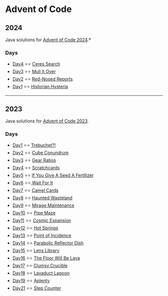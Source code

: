 # Advent of Code

## 2024

Java solutions for [Advent of Code 2024](https://adventofcode.com/2024).º

### Days
- [Day4](https://github.com/jpl25658/advent-of-code/blob/main/src/main/java/org/jpl/advent/year24/days/Day4.java) ⭐⭐ [Ceres Search](https://adventofcode.com/2024/day/4)
- [Day3](https://github.com/jpl25658/advent-of-code/blob/main/src/main/java/org/jpl/advent/year24/days/Day3.java) ⭐⭐ [Mull It Over](https://adventofcode.com/2024/day/3)
- [Day2](https://github.com/jpl25658/advent-of-code/blob/main/src/main/java/org/jpl/advent/year24/days/Day2.java) ⭐⭐ [Red-Nosed Reports](https://adventofcode.com/2024/day/2)
- [Day1](https://github.com/jpl25658/advent-of-code/blob/main/src/main/java/org/jpl/advent/year24/days/Day1.java) ⭐⭐ [Historian Hysteria](https://adventofcode.com/2024/day/1)

---

## 2023

Java solutions for [Advent of Code 2023](https://adventofcode.com/2023).

### Days

- [Day1](https://github.com/jpl25658/advent-of-code/blob/main/src/main/java/org/jpl/advent/year23/days/Day1.java) ⭐⭐ [Trebuchet?!](https://adventofcode.com/2023/day/1)
- [Day2](https://github.com/jpl25658/advent-of-code/blob/main/src/main/java/org/jpl/advent/year23/days/Day2.java) ⭐⭐ [Cube Conundrum](https://adventofcode.com/2023/day/2)
- [Day3](https://github.com/jpl25658/advent-of-code/blob/main/src/main/java/org/jpl/advent/year23/days/Day3.java) ⭐⭐ [Gear Ratios](https://adventofcode.com/2023/day/3)
- [Day4](https://github.com/jpl25658/advent-of-code/blob/main/src/main/java/org/jpl/advent/year23/days/Day4.java) ⭐⭐ [Scratchcards](https://adventofcode.com/2023/day/4)
- [Day5](https://github.com/jpl25658/advent-of-code/blob/main/src/main/java/org/jpl/advent/year23/days/Day5.java) ⭐⭐ [If You Give A Seed A Fertilizer](https://adventofcode.com/2023/day/15)
- [Day6](https://github.com/jpl25658/advent-of-code/blob/main/src/main/java/org/jpl/advent/year23/days/Day6.java) ⭐⭐[ Wait For It](https://adventofcode.com/2023/day/6)
- [Day7](https://github.com/jpl25658/advent-of-code/blob/main/src/main/java/org/jpl/advent/year23/days/Day7.java) ⭐⭐ [Camel Cards](https://adventofcode.com/2023/day/7)
- [Day8](https://github.com/jpl25658/advent-of-code/blob/main/src/main/java/org/jpl/advent/year23/days/Day8.java) ⭐⭐ [Haunted Wasteland](https://adventofcode.com/2023/day/8)
- [Day9](https://github.com/jpl25658/advent-of-code/blob/main/src/main/java/org/jpl/advent/year23/days/Day9.java) ⭐⭐ [Mirage Maintenance](https://adventofcode.com/2023/day/9)
- [Day10](https://github.com/jpl25658/advent-of-code/blob/main/src/main/java/org/jpl/advent/year23/days/Day10.java) ⭐⭐ [Pipe Maze](https://adventofcode.com/2023/day/10)
- [Day11](https://github.com/jpl25658/advent-of-code/blob/main/src/main/java/org/jpl/advent/year23/days/Day11.java) ⭐⭐ [Cosmic Expansion](https://adventofcode.com/2023/day/11)
- [Day12](https://github.com/jpl25658/advent-of-code/blob/main/src/main/java/org/jpl/advent/year23/days/Day12.java) ⭐⭐ [Hot Springs](https://adventofcode.com/2023/day/12)
- [Day13](https://github.com/jpl25658/advent-of-code/blob/main/src/main/java/org/jpl/advent/year23/days/Day13.java) ⭐⭐ [Point of Incidence](https://adventofcode.com/2023/day/13)
- [Day14](https://github.com/jpl25658/advent-of-code/blob/main/src/main/java/org/jpl/advent/year23/days/Day14.java) ⭐⭐ [Parabolic 
  Reflector Dish](https://adventofcode.com/2023/day/14)
- [Day15](https://github.com/jpl25658/advent-of-code/blob/main/src/main/java/org/jpl/advent/year23/days/Day15.java) ⭐⭐ [Lens Library](https://adventofcode.com/2023/day/15)
- [Day16](https://github.com/jpl25658/advent-of-code/blob/main/src/main/java/org/jpl/advent/year23/days/Day16.java) ⭐⭐ [The Floor Will 
  Be Lava](https://adventofcode.com/2023/day/16)
- [Day17](https://github.com/jpl25658/advent-of-code/blob/main/src/main/java/org/jpl/advent/year23/days/Day17.java) ⭐⭐ [Clumsy Crucible](https://adventofcode.com/2023/day/17)
- [Day18](https://github.com/jpl25658/advent-of-code/blob/main/src/main/java/org/jpl/advent/year23/days/Day18.java) ⭐⭐ [Lavaduct Lagoon](https://adventofcode.com/2023/day/18)
- [Day19](https://github.com/jpl25658/advent-of-code/blob/main/src/main/java/org/jpl/advent/year23/days/Day19.java) ⭐⭐ [Aplenty](https://adventofcode.com/2023/day/19)
- [Day21](https://github.com/jpl25658/advent-of-code/blob/main/src/main/java/org/jpl/advent/year23/days/Day21.java) ⭐⭐ [Step Counter](https://adventofcode.com/2023/day/21)


